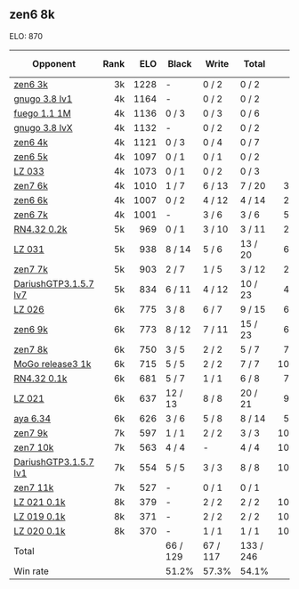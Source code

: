 ## zen6 8k ##

ELO: 870

Opponent | Rank | ELO | Black | Write | Total | Win rate
---------|-----:|----:|-------|-------|-------|-------:
[zen6 3k](zen6%203k.md) | 3k | 1228 | - | 0 / 2 | 0 / 2 | 0.0%
[gnugo 3.8 lv1](gnugo%203.8%20lv1.md) | 4k | 1164 | - | 0 / 2 | 0 / 2 | 0.0%
[fuego 1.1 1M](fuego%201.1%201M.md) | 4k | 1136 | 0 / 3 | 0 / 3 | 0 / 6 | 0.0%
[gnugo 3.8 lvX](gnugo%203.8%20lvX.md) | 4k | 1132 | - | 0 / 2 | 0 / 2 | 0.0%
[zen6 4k](zen6%204k.md) | 4k | 1121 | 0 / 3 | 0 / 4 | 0 / 7 | 0.0%
[zen6 5k](zen6%205k.md) | 4k | 1097 | 0 / 1 | 0 / 1 | 0 / 2 | 0.0%
[LZ 033](LZ%20033.md) | 4k | 1073 | 0 / 1 | 0 / 2 | 0 / 3 | 0.0%
[zen7 6k](zen7%206k.md) | 4k | 1010 | 1 / 7 | 6 / 13 | 7 / 20 | 35.0%
[zen6 6k](zen6%206k.md) | 4k | 1007 | 0 / 2 | 4 / 12 | 4 / 14 | 28.6%
[zen6 7k](zen6%207k.md) | 4k | 1001 | - | 3 / 6 | 3 / 6 | 50.0%
[RN4.32 0.2k](RN4.32%200.2k.md) | 5k | 969 | 0 / 1 | 3 / 10 | 3 / 11 | 27.3%
[LZ 031](LZ%20031.md) | 5k | 938 | 8 / 14 | 5 / 6 | 13 / 20 | 65.0%
[zen7 7k](zen7%207k.md) | 5k | 903 | 2 / 7 | 1 / 5 | 3 / 12 | 25.0%
[DariushGTP3.1.5.7 lv7](DariushGTP3.1.5.7%20lv7.md) | 5k | 834 | 6 / 11 | 4 / 12 | 10 / 23 | 43.5%
[LZ 026](LZ%20026.md) | 6k | 775 | 3 / 8 | 6 / 7 | 9 / 15 | 60.0%
[zen6 9k](zen6%209k.md) | 6k | 773 | 8 / 12 | 7 / 11 | 15 / 23 | 65.2%
[zen7 8k](zen7%208k.md) | 6k | 750 | 3 / 5 | 2 / 2 | 5 / 7 | 71.4%
[MoGo release3 1k](MoGo%20release3%201k.md) | 6k | 715 | 5 / 5 | 2 / 2 | 7 / 7 | 100.0%
[RN4.32 0.1k](RN4.32%200.1k.md) | 6k | 681 | 5 / 7 | 1 / 1 | 6 / 8 | 75.0%
[LZ 021](LZ%20021.md) | 6k | 637 | 12 / 13 | 8 / 8 | 20 / 21 | 95.2%
[aya 6.34](aya%206.34.md) | 6k | 626 | 3 / 6 | 5 / 8 | 8 / 14 | 57.1%
[zen7 9k](zen7%209k.md) | 7k | 597 | 1 / 1 | 2 / 2 | 3 / 3 | 100.0%
[zen7 10k](zen7%2010k.md) | 7k | 563 | 4 / 4 | - | 4 / 4 | 100.0%
[DariushGTP3.1.5.7 lv1](DariushGTP3.1.5.7%20lv1.md) | 7k | 554 | 5 / 5 | 3 / 3 | 8 / 8 | 100.0%
[zen7 11k](zen7%2011k.md) | 7k | 527 | - | 0 / 1 | 0 / 1 | 0.0%
[LZ 021 0.1k](LZ%20021%200.1k.md) | 8k | 379 | - | 2 / 2 | 2 / 2 | 100.0%
[LZ 019 0.1k](LZ%20019%200.1k.md) | 8k | 371 | - | 2 / 2 | 2 / 2 | 100.0%
[LZ 020 0.1k](LZ%20020%200.1k.md) | 8k | 370 | - | 1 / 1 | 1 / 1 | 100.0%
Total | | | 66 / 129 | 67 / 117 | 133 / 246 | 
Win rate| | | 51.2% | 57.3% | 54.1% | 
